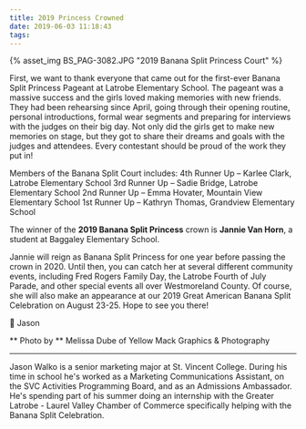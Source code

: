 ```yaml
---
title: 2019 Princess Crowned
date: 2019-06-03 11:18:43
tags:
---
```


{% asset_img BS_PAG-3082.JPG "2019 Banana Split Princess Court" %}

First, we want to thank everyone that came out for the first-ever Banana Split Princess Pageant at Latrobe Elementary School. The pageant was a massive success and the girls loved making memories with new friends. They had been rehearsing since April,<!-- more --> going through their opening routine, personal introductions, formal wear segments and preparing for interviews with the judges on their big day. Not only did the girls get to make new memories on stage, but they got to share their dreams and goals with the judges and attendees. Every contestant should be proud of the work they put in!

Members of the Banana Split Court includes:
    4th Runner Up – Karlee Clark, Latrobe Elementary School
    3rd Runner Up – Sadie Bridge, Latrobe Elementary School
    2nd Runner Up – Emma Hovater, Mountain View Elementary School
    1st Runner Up – Kathryn Thomas, Grandview Elementary School

The winner of the **2019 Banana Split Princess** crown is **Jannie Van Horn**, a student at Baggaley Elementary School.

Jannie will reign as Banana Split Princess for one year before passing the crown in 2020. Until then, you can catch her at several different community events, including Fred Rogers Family Day, the Latrobe Fourth of July Parade, and other special events all over Westmoreland County. Of course, she will also make an appearance at our 2019 Great American Banana Split Celebration on August 23-25. Hope to see you there!


🍌 Jason

** Photo by ** Melissa Dube of Yellow Mack Graphics & Photography

---
Jason Walko is a senior marketing major at St. Vincent College. During his time in school he's worked as a Marketing Communications Assistant, on the SVC Activities Programming Board, and as an Admissions Ambassador. He's spending part of his summer doing an internship with the Greater Latrobe - Laurel Valley Chamber of Commerce specifically helping with the Banana Split Celebration.